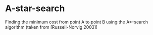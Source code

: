 # A-star-search
Finding the minimum cost from point A to point B using the A*-search algorithm (taken from [Russell-Norvig 2003])
